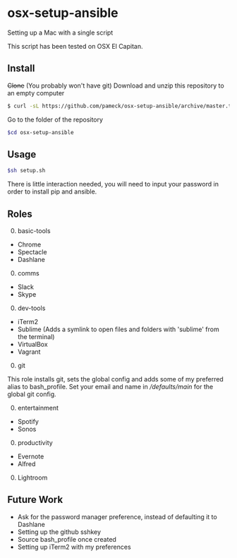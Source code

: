 # osx-setup-ansible
Setting up a Mac with a single script

This script has been tested on OSX El Capitan.

## Install
~~Clone~~ (You probably won't have git) Download and unzip this repository to an empty computer
```bash
$ curl -sL https://github.com/pameck/osx-setup-ansible/archive/master.tar.gz | tar xz
```

Go to the folder of the repository
```bash
$cd osx-setup-ansible
```

## Usage
```bash
$sh setup.sh
```
There is little interaction needed, you will need to input your password in order to install pip and ansible.

## Roles

0. basic-tools
  - Chrome
  - Spectacle
  - Dashlane

0. comms
  - Slack
  - Skype

0. dev-tools
  - iTerm2
  - Sublime (Adds a symlink to open files and folders with 'sublime' from the terminal)
  - VirtualBox
  - Vagrant

0. git

  This role installs git, sets the global config and adds some of my preferred alias to bash_profile. Set your email and name in */defaults/main* for the global git config.

0. entertainment
  - Spotify
  - Sonos

0. productivity
  - Evernote
  - Alfred

0. Lightroom

## Future Work

- Ask for the password manager preference, instead of defaulting it to Dashlane
- Setting up the github sshkey
- Source bash_profile once created
- Setting up iTerm2 with my preferences
